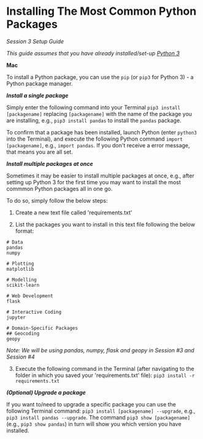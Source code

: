# Installing The Most Common Python Packages

*Session 3 Setup Guide*

*This guide assumes that you have already installed/set-up [Python 3](/session2/setup_python.md)*

**Mac**

To install a Python package, you can use the ```pip``` (or ```pip3``` for Python 3) - a Python package manager. 

***Install a single package***

Simply enter the following command into your Terminal ```pip3 install [packagename]``` replacing ```[packagename]``` with the name of the package you are installing, e.g., ````pip3 install pandas```` to install the ```pandas``` package. 

To confirm that a package has been installed, launch Python (enter ```python3``` into the Terminal), and execute the following Python command ```import [packagename]```, e.g., ```import pandas```. If you don't receive a error message, that means you are all set.  



***Install multiple packages at once***

Sometimes it may be easier to install multiple packages at once, e.g., after setting up Python 3 for the first time you may want to install the most commmon Python packages all in one go. 

To do so, simply follow the below steps: 

1) Create a new text file called 'requirements.txt'

2) List the packages you want to install in this text file following the below format:

```
# Data
pandas
numpy

# Plotting
matplotlib

# Modelling
scikit-learn

# Web Development
flask

# Interactive Coding
jupyter

# Domain-Specific Packages
## Geocoding
geopy
```
*Note: We will be using pandas, numpy, flask and geopy in Session #3 and Session #4*


3) Execute the following command in the Terminal (after navigating to the folder in which you saved your 'requirements.txt' file): ```pip3 install -r requirements.txt```

***(Optional) Upgrade a package***

If you want to/need to upgrade a specific package you can use the following Terminal command: ```pip3 install [packagename] --upgrade```, e.g., ```pip3 install pandas --upgrade```. The command ```pip3 show [packagename]``` (e.g., ```pip3 show pandas```) in turn will show you which version you have installed. 


